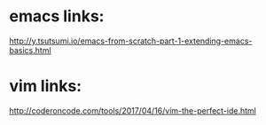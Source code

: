 # emacs links:

http://y.tsutsumi.io/emacs-from-scratch-part-1-extending-emacs-basics.html


# vim links:
http://coderoncode.com/tools/2017/04/16/vim-the-perfect-ide.html
